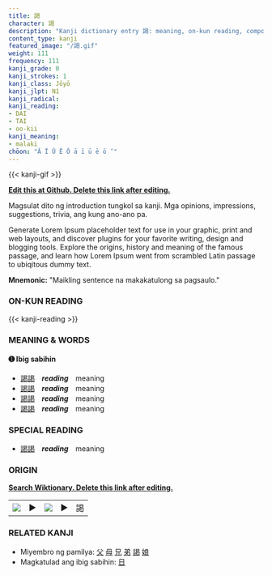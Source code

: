 ```yaml
---
title: 謁
character: 謁
description: "Kanji dictionary entry 謁: meaning, on-kun reading, compounds, origin, related kanji"
content_type: kanji
featured_image: "/謁.gif"
weight: 111
frequency: 111
kanji_grade: 0
kanji_strokes: 1
kanji_class: Jōyō
kanji_jlpt: N1
kanji_radical: 
kanji_reading: 
- DAI
- TAI
- oo-kii
kanji_meaning:
- malaki
chōon: "Ā Ī Ū Ē Ō ā ī ū ē ō ’"
---
```

[//]: # (Don't edit the line below. Kanji animated GIF code is automatically generated.)
{{< kanji-gif >}}

[//]: # (Edit below this line.)

**[Edit this at Github. Delete this link after editing.](https://github.com/tim0g/tim/tree/main/content/kanji/謁/index.md)**

Magsulat dito ng introduction tungkol sa kanji. Mga opinions, impressions, suggestions, trivia, ang kung ano-ano pa.

Generate Lorem Ipsum placeholder text for use in your graphic, print and web layouts, and discover plugins for your favorite writing, design and blogging tools. Explore the origins, history and meaning of the famous passage, and learn how Lorem Ipsum went from scrambled Latin passage to ubiqitous dummy text.
 
**Mnemonic:** "Maikling sentence na makakatulong sa pagsaulo."

### ON-KUN READING

[//]: # (Don't edit the line below. ON-KUN READING code is automatically generated.)
{{< kanji-reading >}}

### MEANING & WORDS

#### ➊ **Ibig sabihin**
  - [謁](../謁)[謁](../謁)　***reading***　meaning
  - [謁](../謁)[謁](../謁)　***reading***　meaning
  - [謁](../謁)[謁](../謁)　***reading***　meaning
  - [謁](../謁)[謁](../謁)　***reading***　meaning

### SPECIAL READING
  - [謁](../謁)[謁](../謁)　***reading***　meaning

### ORIGIN

**[Search Wiktionary. Delete this link after editing.](https://wiktionary.org/wiki/謁)**
<table class="kanji-table"><tr><td>
<img src="60px-謁-bronze.svg.png">
</td><td>▶</td><td>
<img src="60px-謁-oracle.svg.png">
</td><td>▶</td>
<td class="kanji-origin">謁</td>
</tr></table>

### RELATED KANJI
- Miyembro ng pamilya: [父](../父) [母](../母) [兄](../兄) [弟](../弟) [謁](../謁) [娘](../娘)
- Magkatulad ang ibig sabihin: [日](../日)
